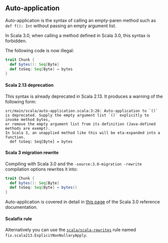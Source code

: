 ## Auto-application

Auto-application is the syntax of calling an empty-paren method such as `def f(): Int` without passing an empty argument list.

In Scala 3.0, when calling a method defined in Scala 3.0, this syntax is forbidden.

The following code is now illegal:

```scala
trait Chunk {
  def bytes(): Seq[Byte]
  def toSeq: Seq[Byte] = bytes
}
```

#### Scala 2.13 deprecation

This syntax is already deprecated in Scala 2.13.
It produces a warning of the following form:

```
src/main/scala/auto-application.scala:3:26: Auto-application to `()` is deprecated. Supply the empty argument list `()` explicitly to invoke method bytes,
or remove the empty argument list from its definition (Java-defined methods are exempt).
In Scala 3, an unapplied method like this will be eta-expanded into a function.
  def toSeq: Seq[Byte] = bytes
```

#### Scala 3 migration rewrite

Compiling with Scala 3.0 and the `-source:3.0-migration -rewrite` compilation options rewrites it into:

```scala
trait Chunk {
  def bytes(): Seq[Byte]
  def toSeq: Seq[Byte] = bytes()
}
```

Auto-application is covered in detail in [this page](https://dotty.epfl.ch/docs/reference/dropped-features/auto-apply.html) of the Scala 3.0 reference documentation.

#### Scalafix rule

Alternatively you can use the [`scala/scala-rewrites`](https://index.scala-lang.org/scala/scala-rewrites/scala-rewrites/0.1.2?target=_2.13) rule named `fix.scala213.ExplicitNonNullaryApply`.
